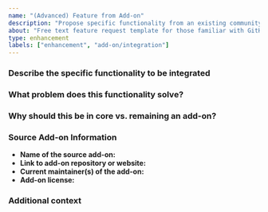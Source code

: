 ```yaml
---
name: "(Advanced) Feature from Add-on"
description: "Propose specific functionality from an existing community add-on for integration into NVDA's core."
about: "Free text feature request template for those familiar with GitHub."
type: enhancement
labels: ["enhancement", "add-on/integration"]
---
```


### Describe the specific functionality to be integrated

### What problem does this functionality solve?

### Why should this be in core vs. remaining an add-on?

### Source Add-on Information
* **Name of the source add-on:**
* **Link to add-on repository or website:**
* **Current maintainer(s) of the add-on:**
* **Add-on license:**

### Additional context
